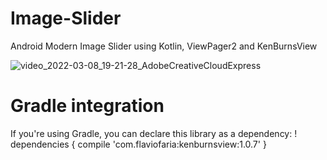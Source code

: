 # Image-Slider

Android Modern Image Slider using Kotlin, ViewPager2 and KenBurnsView

![video_2022-03-08_19-21-28_AdobeCreativeCloudExpress](https://user-images.githubusercontent.com/72391361/157256837-cd32c12c-1c0f-46e9-b412-c5471e3990c9.gif)
# Gradle integration

If you're using Gradle, you can declare this library as a dependency:
! dependencies {
    compile 'com.flaviofaria:kenburnsview:1.0.7'
}
